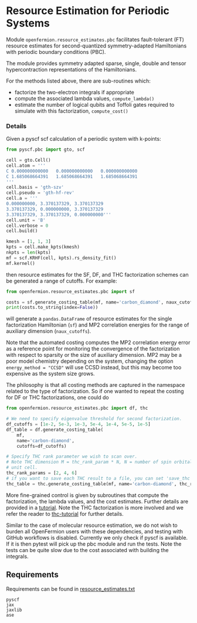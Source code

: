 # Resource Estimation for Periodic Systems 

Module `openfermion.resource_estimates.pbc` facilitates fault-tolerant (FT) resource estimates for second-quantized symmetry-adapted Hamiltonians with periodic boundary conditions (PBC).

The module provides symmetry adapted sparse, single, double and tensor hypercontraction representations of the Hamiltonians. 

For the methods listed above, there are sub-routines which:
* factorize the two-electron integrals if appropriate
* compute the associated lambda values, `compute_lambda()`
* estimate the number of logical qubits and Toffoli gates required to simulate with this factorization, `compute_cost()`

### Details

Given a pyscf scf calculation of a periodic system with k-points:

```python
from pyscf.pbc import gto, scf

cell = gto.Cell()
cell.atom = '''
C 0.000000000000   0.000000000000   0.000000000000
C 1.685068664391   1.685068664391   1.685068664391
'''
cell.basis = 'gth-szv'
cell.pseudo = 'gth-hf-rev'
cell.a = '''
0.000000000, 3.370137329, 3.370137329
3.370137329, 0.000000000, 3.370137329
3.370137329, 3.370137329, 0.000000000'''
cell.unit = 'B'
cell.verbose = 0
cell.build()

kmesh = [1, 1, 3]
kpts = cell.make_kpts(kmesh)
nkpts = len(kpts)
mf = scf.KRHF(cell, kpts).rs_density_fit()
mf.kernel()
```

then resource estimates for the SF, DF, and THC factorization schemes can be generated a range of cutoffs. For example:

```python
from openfermion.resource_estimates.pbc import sf

costs = sf.generate_costing_table(mf, name='carbon_diamond', naux_cutoffs=[20,25,30,35,40,45,50])
print(costs.to_string(index=False))
```
will generate a `pandas.DataFrame` of resource estimates for the single factorization Hamiltonian (`sf`) and MP2 correlation energies for the range of auxiliary dimension (`naux_cutoffs`).


Note that the automated costing computes the MP2 correlation energy error as a reference point for monitoring the convergence of the factorization with respect to sparsity or the size of auxiliary dimension. MP2 may be a poor model chemistry depending on the system, changing the option `energy_method = "CCSD"` will use CCSD instead, but this may become too expensive as the system size grows.

The philosophy is that all costing methods are captured in the namespace related to the type of factorization. So if one wanted to repeat the costing for DF or THC factorizations, one could do 

```python
from openfermion.resource_estimates.pbc import df, thc

# We need to specify eigenvalue threshold for second factorization.
df_cutoffs = [1e-2, 5e-3, 1e-3, 5e-4, 1e-4, 5e-5, 1e-5]
df_table = df.generate_costing_table(
    mf,
    name='carbon-diamond',
    cutoffs=df_cutoffs)

# Specify THC rank parameter we wish to scan over.
# Note THC dimension M = thc_rank_param * N, N = number of spin orbitals in the
# unit cell. 
thc_rank_params = [2, 4, 6]
# if you want to save each THC result to a file, you can set 'save_thc' to True
thc_table = thc.generate_costing_table(mf, name='carbon-diamond', thc_rank_params=thc_rank_params) 
```

More fine-grained control is given by subroutines that compute the factorization, the lambda values, and the cost estimates.
Further details are provided in a [tutorial](./notebooks/resource_estimates.ipynb). Note the THC factorization is more involved and we refer the reader to [thc-tutorial](../../notebooks/isdf.ipynb) for further details.

Similar to the case of molecular resource estimation, we do not wish to burden all OpenFermion users with these dependencies, and testing with GitHub workflows is disabled. Currently we only check if pyscf is available. If it is then pytest will pick up the pbc module and run the tests. Note the tests can be quite slow due to the cost associated with building the integrals.

## Requirements
Requirements can be found in [resource_estimates.txt](../../../../dev_tools/requirements/deps/resource_estimates.txt)
```
pyscf
jax
jaxlib
ase
```